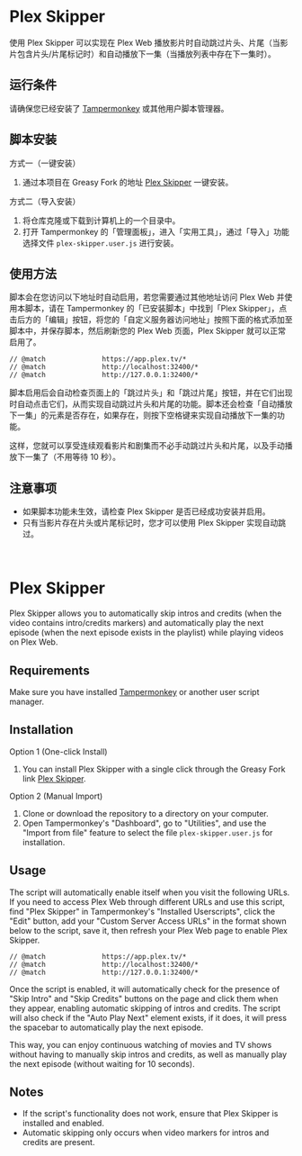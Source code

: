 # Plex Skipper
使用 Plex Skipper 可以实现在 Plex Web 播放影片时自动跳过片头、片尾（当影片包含片头/片尾标记时）和自动播放下一集（当播放列表中存在下一集时）。

## 运行条件
请确保您已经安装了 [Tampermonkey](https://www.tampermonkey.net/) 或其他用户脚本管理器。

## 脚本安装
方式一（一键安装）
1. 通过本项目在 Greasy Fork 的地址 [Plex Skipper](https://greasyfork.org/zh-CN/scripts/474505-plex-skipper) 一键安装。

方式二（导入安装）
1. 将仓库克隆或下载到计算机上的一个目录中。
2. 打开 Tampermonkey 的「管理面板」，进入「实用工具」，通过「导入」功能选择文件 `plex-skipper.user.js` 进行安装。

## 使用方法
脚本会在您访问以下地址时自动启用，若您需要通过其他地址访问 Plex Web 并使用本脚本，请在 Tampermonkey 的「已安装脚本」中找到「Plex Skipper」，点击后方的「编辑」按钮，将您的「自定义服务器访问地址」按照下面的格式添加至脚本中，并保存脚本，然后刷新您的 Plex Web 页面，Plex Skipper 就可以正常启用了。
```
// @match              https://app.plex.tv/*
// @match              http://localhost:32400/*
// @match              http://127.0.0.1:32400/*
```
脚本启用后会自动检查页面上的「跳过片头」和「跳过片尾」按钮，并在它们出现时自动点击它们，从而实现自动跳过片头和片尾的功能。脚本还会检查「自动播放下一集」的元素是否存在，如果存在，则按下空格键来实现自动播放下一集的功能。

这样，您就可以享受连续观看影片和剧集而不必手动跳过片头和片尾，以及手动播放下一集了（不用等待 10 秒）。

## 注意事项
- 如果脚本功能未生效，请检查 Plex Skipper 是否已经成功安装并启用。
- 只有当影片存在片头或片尾标记时，您才可以使用 Plex Skipper 实现自动跳过。
<br>

# Plex Skipper
Plex Skipper allows you to automatically skip intros and credits (when the video contains intro/credits markers) and automatically play the next episode (when the next episode exists in the playlist) while playing videos on Plex Web.

## Requirements
Make sure you have installed [Tampermonkey](https://www.tampermonkey.net/) or another user script manager.

## Installation
Option 1 (One-click Install)
1. You can install Plex Skipper with a single click through the Greasy Fork link [Plex Skipper](https://greasyfork.org/zh-CN/scripts/474505-plex-skipper).

Option 2 (Manual Import)
1. Clone or download the repository to a directory on your computer.
2. Open Tampermonkey's "Dashboard", go to "Utilities", and use the "Import from file" feature to select the file `plex-skipper.user.js` for installation.

## Usage
The script will automatically enable itself when you visit the following URLs. If you need to access Plex Web through different URLs and use this script, find "Plex Skipper" in Tampermonkey's "Installed Userscripts", click the "Edit" button, add your "Custom Server Access URLs" in the format shown below to the script, save it, then refresh your Plex Web page to enable Plex Skipper.
```
// @match              https://app.plex.tv/*
// @match              http://localhost:32400/*
// @match              http://127.0.0.1:32400/*
```
Once the script is enabled, it will automatically check for the presence of "Skip Intro" and "Skip Credits" buttons on the page and click them when they appear, enabling automatic skipping of intros and credits. The script will also check if the "Auto Play Next" element exists, if it does, it will press the spacebar to automatically play the next episode.

This way, you can enjoy continuous watching of movies and TV shows without having to manually skip intros and credits, as well as manually play the next episode (without waiting for 10 seconds).

## Notes
- If the script's functionality does not work, ensure that Plex Skipper is installed and enabled.
- Automatic skipping only occurs when video markers for intros and credits are present.
